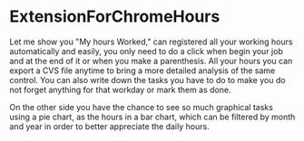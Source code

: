 # ExtensionForChromeHours

Let me show you "My hours Worked,"  can registered  all your working hours automatically and easily, you only need to do a click when begin your job and at the end of it or when you make a parenthesis. All your hours you can export a CVS file anytime to bring a more detailed analysis of the same control. You can also write down the tasks you have to do to make you do not forget anything for that workday or mark them as done.

On the other side you have the chance to see so much graphical tasks using a pie chart, as the hours in a bar chart, which can be filtered by month and year in order to better appreciate the daily hours.

